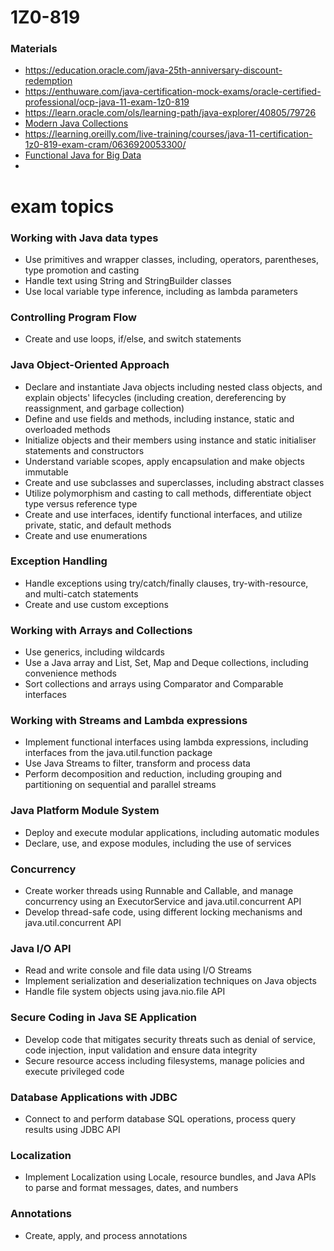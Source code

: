 # 1Z0-819

### Materials
* https://education.oracle.com/java-25th-anniversary-discount-redemption
* https://enthuware.com/java-certification-mock-exams/oracle-certified-professional/ocp-java-11-exam-1z0-819
* https://learn.oracle.com/ols/learning-path/java-explorer/40805/79726
* [Modern Java Collections](https://learning.oreilly.com/videos/modern-java-collections/9780134663524/)
* https://learning.oreilly.com/live-training/courses/java-11-certification-1z0-819-exam-cram/0636920053300/
* [Functional Java for Big Data](https://learning.oreilly.com/live-training/courses/functional-java-for-big-data/0636920053045/)
* 

# exam topics
### Working with Java data types

* Use primitives and wrapper classes, including, operators, parentheses, type promotion and casting
* Handle text using String and StringBuilder classes
* Use local variable type inference, including as lambda parameters

### Controlling Program Flow

* Create and use loops, if/else, and switch statements

### Java Object-Oriented Approach

* Declare and instantiate Java objects including nested class objects, and explain objects' lifecycles (including creation, dereferencing by reassignment, and garbage collection)
* Define and use fields and methods, including instance, static and overloaded methods
* Initialize objects and their members using instance and static initialiser statements and constructors
* Understand variable scopes, apply encapsulation and make objects immutable
* Create and use subclasses and superclasses, including abstract classes
* Utilize polymorphism and casting to call methods, differentiate object type versus reference type
* Create and use interfaces, identify functional interfaces, and utilize private, static, and default methods
* Create and use enumerations

### Exception Handling

* Handle exceptions using try/catch/finally clauses, try-with-resource, and multi-catch statements
* Create and use custom exceptions

### Working with Arrays and Collections

* Use generics, including wildcards
* Use a Java array and List, Set, Map and Deque collections, including convenience methods
* Sort collections and arrays using Comparator and Comparable interfaces

### Working with Streams and Lambda expressions

* Implement functional interfaces using lambda expressions, including interfaces from the java.util.function package
* Use Java Streams to filter, transform and process data
* Perform decomposition and reduction, including grouping and partitioning on sequential and parallel streams

### Java Platform Module System

* Deploy and execute modular applications, including automatic modules
* Declare, use, and expose modules, including the use of services

### Concurrency

* Create worker threads using Runnable and Callable, and manage concurrency using an ExecutorService and java.util.concurrent API
* Develop thread-safe code, using different locking mechanisms and java.util.concurrent API

### Java I/O API

* Read and write console and file data using I/O Streams
* Implement serialization and deserialization techniques on Java objects
* Handle file system objects using java.nio.file API

### Secure Coding in Java SE Application

* Develop code that mitigates security threats such as denial of service, code injection, input validation and ensure data integrity
* Secure resource access including filesystems, manage policies and execute privileged code

### Database Applications with JDBC

* Connect to and perform database SQL operations, process query results using JDBC API

### Localization

* Implement Localization using Locale, resource bundles, and Java APIs to parse and format messages, dates, and numbers

### Annotations

* Create, apply, and process annotations
